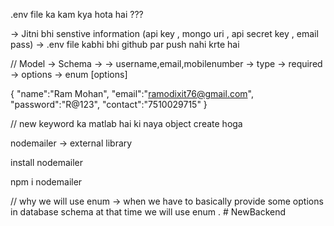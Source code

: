 .env file ka kam kya hota hai ???

-> Jitni bhi senstive information (api key , mongo uri , api secret key , email pass)
-> .env file kabhi bhi github par push nahi krte hai 


// Model -> Schema -> 
-> username,email,mobilenumber
-> type
-> required 
-> options -> enum [options]


{
    "name":"Ram Mohan",
    "email":"ramodixit76@gmail.com",
    "password":"R@123",
    "contact":"7510029715"
}

// new keyword ka matlab hai ki naya object create hoga

nodemailer -> external library 

install nodemailer 

npm i nodemailer



// why we will use enum 
-> when we have to basically provide some options in database schema at that time we will use enum .
#   N e w B a c k e n d  
 